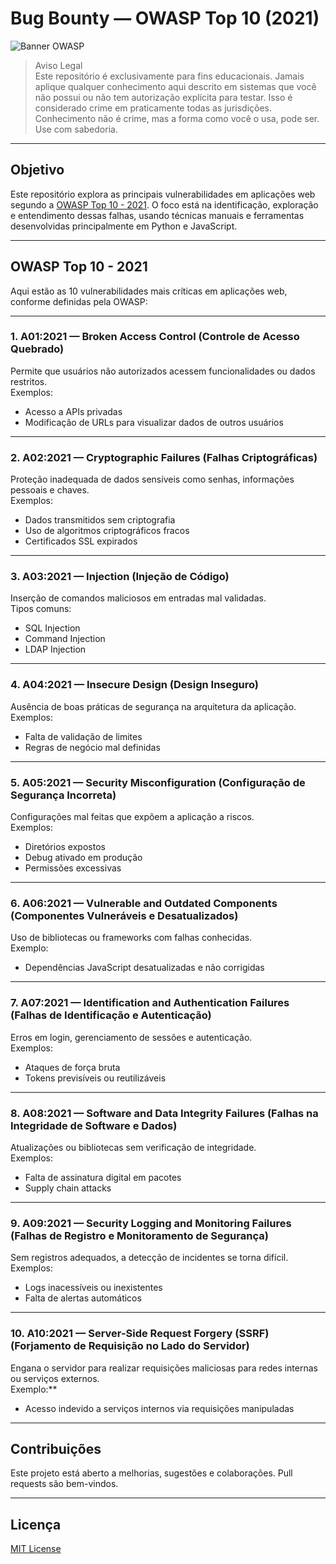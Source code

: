 # Bug Bounty — OWASP Top 10 (2021)

![Banner OWASP](https://owasp.org/assets/images/logo.png)

> Aviso Legal  
> Este repositório é exclusivamente para fins educacionais. Jamais aplique qualquer conhecimento aqui descrito em sistemas que você não possui ou não tem autorização explícita para testar. Isso é considerado crime em praticamente todas as jurisdições.  
> Conhecimento não é crime, mas a forma como você o usa, pode ser. Use com sabedoria.

---

## Objetivo

Este repositório explora as principais vulnerabilidades em aplicações web segundo a [OWASP Top 10 - 2021](https://owasp.org/Top10/). O foco está na identificação, exploração e entendimento dessas falhas, usando técnicas manuais e ferramentas desenvolvidas principalmente em Python e JavaScript.

---

## OWASP Top 10 - 2021

Aqui estão as 10 vulnerabilidades mais críticas em aplicações web, conforme definidas pela OWASP:

---

### 1. A01:2021 — Broken Access Control (Controle de Acesso Quebrado)  
Permite que usuários não autorizados acessem funcionalidades ou dados restritos.  
Exemplos:
- Acesso a APIs privadas
- Modificação de URLs para visualizar dados de outros usuários

---

### 2. A02:2021 — Cryptographic Failures (Falhas Criptográficas)  
Proteção inadequada de dados sensíveis como senhas, informações pessoais e chaves.  
Exemplos:
- Dados transmitidos sem criptografia
- Uso de algoritmos criptográficos fracos
- Certificados SSL expirados

---

### 3. A03:2021 — Injection (Injeção de Código)  
Inserção de comandos maliciosos em entradas mal validadas.  
Tipos comuns:
- SQL Injection  
- Command Injection  
- LDAP Injection

---

### 4. A04:2021 — Insecure Design (Design Inseguro)  
Ausência de boas práticas de segurança na arquitetura da aplicação.  
Exemplos:
- Falta de validação de limites
- Regras de negócio mal definidas

---

### 5. A05:2021 — Security Misconfiguration (Configuração de Segurança Incorreta)  
Configurações mal feitas que expõem a aplicação a riscos.  
Exemplos:
- Diretórios expostos
- Debug ativado em produção
- Permissões excessivas

---

### 6. A06:2021 — Vulnerable and Outdated Components (Componentes Vulneráveis e Desatualizados)  
Uso de bibliotecas ou frameworks com falhas conhecidas.  
Exemplo:
- Dependências JavaScript desatualizadas e não corrigidas

---

### 7. A07:2021 — Identification and Authentication Failures (Falhas de Identificação e Autenticação)  
Erros em login, gerenciamento de sessões e autenticação.  
Exemplos:
- Ataques de força bruta
- Tokens previsíveis ou reutilizáveis

---

### 8. A08:2021 — Software and Data Integrity Failures (Falhas na Integridade de Software e Dados)  
Atualizações ou bibliotecas sem verificação de integridade.  
Exemplos:
- Falta de assinatura digital em pacotes
- Supply chain attacks

---

### 9. A09:2021 — Security Logging and Monitoring Failures (Falhas de Registro e Monitoramento de Segurança)  
Sem registros adequados, a detecção de incidentes se torna difícil.  
Exemplos:
- Logs inacessíveis ou inexistentes
- Falta de alertas automáticos

---

### 10. A10:2021 — Server-Side Request Forgery (SSRF) (Forjamento de Requisição no Lado do Servidor)  
Engana o servidor para realizar requisições maliciosas para redes internas ou serviços externos.  
Exemplo:**
- Acesso indevido a serviços internos via requisições manipuladas

---

## Contribuições

Este projeto está aberto a melhorias, sugestões e colaborações. Pull requests são bem-vindos.

---

## Licença

[MIT License](LICENSE)

